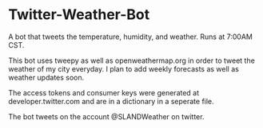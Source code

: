 # Twitter-Weather-Bot
A bot that tweets the temperature, humidity, and weather. Runs at 7:00AM CST.

This bot uses tweepy as well as openweathermap.org in order to tweet the weather of my city everyday. I plan to add weekly forecasts as well as weather updates soon.

The access tokens and consumer keys were generated at developer.twitter.com and are in a dictionary in a seperate file.

The bot tweets on the account @SLANDWeather on twitter.
